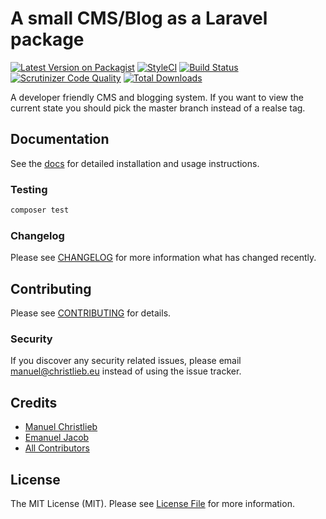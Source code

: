 # A small CMS/Blog as a Laravel package

[![Latest Version on Packagist](https://img.shields.io/packagist/v/bambamboole/laravel-cms.svg?style=flat-square)](https://packagist.org/packages/bambamboole/laravel-cms)
[![StyleCI](https://github.styleci.io/repos/244145339/shield?branch=master)](https://github.styleci.io/repos/244145339)
[![Build Status](https://img.shields.io/travis/bambamboole/laravel-cms/master.svg?style=flat-square)](https://travis-ci.org/bambamboole/laravel-cms)
[![Scrutinizer Code Quality](https://scrutinizer-ci.com/g/bambamboole/laravel-cms/badges/quality-score.png?b=master)](https://scrutinizer-ci.com/g/bambamboole/laravel-cms/?branch=master)
[![Total Downloads](https://img.shields.io/packagist/dt/bambamboole/laravel-cms.svg?style=flat-square)](https://packagist.org/packages/bambamboole/laravel-cms)

A developer friendly CMS and blogging system. 
If you want to view the current state you should pick the master branch instead of a realse tag.

## Documentation
See the [docs](https://laravel-cms.io) for detailed installation and usage instructions.

### Testing

``` bash
composer test
```

### Changelog

Please see [CHANGELOG](CHANGELOG.md) for more information what has changed recently.

## Contributing

Please see [CONTRIBUTING](CONTRIBUTING.md) for details.

### Security

If you discover any security related issues, please email manuel@christlieb.eu instead of using the issue tracker.

## Credits

- [Manuel Christlieb](https://github.com/bambamboole)
- [Emanuel Jacob](https://github.com/slashplusweb)
- [All Contributors](../../contributors)

## License

The MIT License (MIT). Please see [License File](LICENSE.md) for more information.

